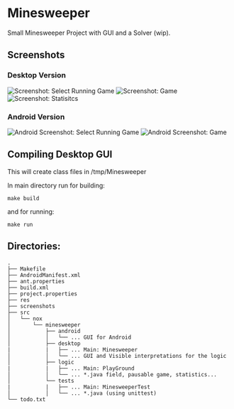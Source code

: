 # Minesweeper

Small Minesweeper Project with GUI and a Solver (wip).

## Screenshots

### Desktop Version
![Screenshot: Select Running Game](screenshots/Create_Or_Select.png)
![Screenshot: Game](screenshots/Current_Game.png)
![Screenshot: Statisitcs](screenshots/Statistics.png)

### Android Version
![Android Screenshot: Select Running Game](screenshots/Android--Select_Game.png)
![Android Screenshot: Game](screenshots/Android--Current_Game.png)


## Compiling Desktop GUI
This will create class files in /tmp/Minesweeper

In main directory run for building:
```
make build
```

and for running:
```
make run
```


## Directories:
```
.
├── Makefile
├── AndroidManifest.xml
├── ant.properties
├── build.xml
├── project.properties
├── res
├── screenshots
├── src
│   └── nox
│       └── minesweeper
│           ├── android
│           │   └── ... GUI for Android
│           ├── desktop
|           |   ├── ... Main: Minesweeper
│           │   └── ... GUI and Visible interpretations for the logic 
│           ├── logic
|           |   ├── ... Main: PlayGround
│           │   └── ... *.java field, pausable game, statistics...
│           └── tests
|           |   ├── ... Main: MinesweeperTest
│           │   └── ... *.java (using unittest)
└── todo.txt
```
